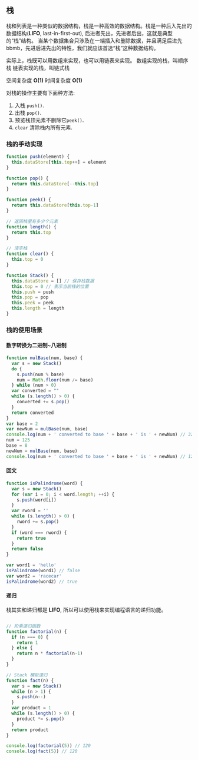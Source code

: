## 栈

栈和列表是一种类似的数据结构，栈是一种高效的数据结构。栈是一种后入先出的数据结构(**LIFO**, last-in-first-out), 后进者先出，先进者后出，这就是典型的“栈”结构。
当某个数据集合只涉及在一端插入和删除数据，并且满足后进先bbmb，先进后进先出的特性，我们就应该首选“栈”这种数据结构。

实际上，栈既可以用数组来实现，也可以用链表来实现。
数组实现的栈，叫顺序栈
链表实现的栈，叫链式栈

空间复杂度 **O(1)**
时间复杂度 **O(1)**

对栈的操作主要有下面种方法:

1. 入栈 `push()`.
2. 出栈 `pop()`.
3. 预览栈顶元素不删除它`peek()`.
4. `clear` 清除栈内所有元素.



### 栈的手动实现

```js
function push(element) {
  this.dataStore[this.top++] = element
}

function pop() {
  return this.dataStore[--this.top]
}

function peek() {
  return this.dataStore[this.top-1]
}

// 返回栈里有多少个元素
function length() {
  return this.top
}

// 清空栈
function clear() {
  this.top = 0
}

function Stack() {
  this.dataStore = [] // 保存栈数据
  this.top = 0 // 表示当前栈的位置
  this.push = push
  this.pop = pop
  this.peek = peek
  this.length = length
}

```


### 栈的使用场景

#### 数字转换为二进制~八进制

```js
function mulBase(num, base) {
  var s = new Stack()
  do {
    s.push(num % base)
    num = Math.floor(num /= base)
  } while (num > 0)
  var converted = ""
  while (s.length() > 0) {
    converted += s.pop()
  }
  return converted
}
var base = 2
var newNum = mulBase(num, base)
console.log(num + ' converted to base ' + base + ' is ' + newNum) // 32 converted to base 2 is 100000
num = 125
base = 8
newNum = mulBase(num, base)
console.log(num + ' converted to base ' + base + ' is ' + newNum) // 125 converted to base 8 is 175
```

#### 回文

```js
function isPalindrome(word) {
  var s = new Stack()
  for (var i = 0; i < word.length; ++i) {
    s.push(word[i])
  }
  var rword = ''
  while (s.length() > 0) {
    rword += s.pop()
  }
  if (word === rword) {
    return true
  }
  return false
}

var word1 = 'hello'
isPalindrome(word1) // false
var word2 = 'racecar'
isPalindrome(word2) // true
```

#### 递归

栈其实和递归都是 **LIFO**, 所以可以使用栈来实现编程语言的递归功能。


```js

// 阶乘递归函数
function factorial(n) {
  if (n === 0) {
    return 1
  } else {
    return n * factorial(n-1)
  }
}

// Stack 模拟递归
function fact(n) {
  var s = new Stack()
  while (n > 1) {
    s.push(n--)
  }
  var product = 1
  while (s.length() > 0) {
    product *= s.pop()
  }
  return product
}

console.log(factorial(5)) // 120
console.log(fact(5)) // 120

```

